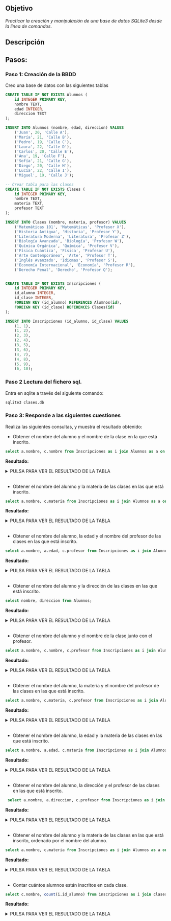 ## Objetivo

_Practicar la creación y manipulación de una base de datos SQLite3 desde la línea de comandos_.

## Descripción

## Pasos:

### Paso 1: Creación de la BBDD

Creo una base de datos con las siguientes tablas

```sql
CREATE TABLE IF NOT EXISTS Alumnos (
    id INTEGER PRIMARY KEY,
    nombre TEXT,
    edad INTEGER,
    direccion TEXT
);

INSERT INTO Alumnos (nombre, edad, direccion) VALUES
    ('Juan', 20, 'Calle A'),
    ('María', 21, 'Calle B'),
    ('Pedro', 19, 'Calle C'),
    ('Laura', 22, 'Calle D'),
    ('Carlos', 20, 'Calle E'),
    ('Ana', 19, 'Calle F'),
    ('Sofía', 21, 'Calle G'),
    ('Diego', 20, 'Calle H'),
    ('Lucía', 22, 'Calle I'),
    ('Miguel', 19, 'Calle J');

-- Crear tabla para las clases
CREATE TABLE IF NOT EXISTS Clases (
    id INTEGER PRIMARY KEY,
    nombre TEXT,
    materia TEXT,
    profesor TEXT
);

INSERT INTO Clases (nombre, materia, profesor) VALUES
    ('Matemáticas 101', 'Matemáticas', 'Profesor X'),
    ('Historia Antigua', 'Historia', 'Profesor Y'),
    ('Literatura Moderna', 'Literatura', 'Profesor Z'),
    ('Biología Avanzada', 'Biología', 'Profesor W'),
    ('Química Orgánica', 'Química', 'Profesor V'),
    ('Física Cuántica', 'Física', 'Profesor U'),
    ('Arte Contemporáneo', 'Arte', 'Profesor T'),
    ('Inglés Avanzado', 'Idiomas', 'Profesor S'),
    ('Economía Internacional', 'Economía', 'Profesor R'),
    ('Derecho Penal', 'Derecho', 'Profesor Q');


CREATE TABLE IF NOT EXISTS Inscripciones (
    id INTEGER PRIMARY KEY,
    id_alumno INTEGER,
    id_clase INTEGER,
    FOREIGN KEY (id_alumno) REFERENCES Alumnos(id),
    FOREIGN KEY (id_clase) REFERENCES Clases(id)
);

INSERT INTO Inscripciones (id_alumno, id_clase) VALUES
    (1, 1), 
    (1, 2), 
    (2, 3), 
    (2, 4), 
    (3, 5), 
    (3, 6), 
    (4, 7), 
    (4, 8), 
    (5, 9), 
    (6, 10); 
```
  
### Paso 2 Lectura del fichero sql.

Entra en sqlite a través del siguiente comando:

```sql
sqlite3 clases.db
``` 

### Paso 3: Responde a las siguientes cuestiones

Realiza las siguientes consultas, y muestra el resultado obtenido:

- Obtener el nombre del alumno y el nombre de la clase en la que está inscrito.


```sql
select a.nombre, c.nombre from Inscripciones as i join Alumnos as a on i.id_alumno = a.id join clases as c on i.id_clase = c.id;
```

**Resultado:**

<details>
<summary>PULSA PARA VER EL RESULTADO DE LA TABLA</summary>
</br>

    +--------+------------------------+
    | nombre |         nombre         |
    +--------+------------------------+
    | Juan   | Matemáticas 101        |
    | Juan   | Historia Antigua       |
    | María  | Literatura Moderna     |
    | María  | Biología Avanzada      |
    | Pedro  | Química Orgánica       |
    | Pedro  | Física Cuántica        |
    | Laura  | Arte Contemporáneo     |
    | Laura  | Inglés Avanzado        |
    | Carlos | Economía Internacional |
    | Ana    | Derecho Penal          |
    +--------+------------------------+

    
</br>
</details>
</br>

- Obtener el nombre del alumno y la materia de las clases en las que está inscrito.

```sql
select a.nombre, c.materia from Inscripciones as i join Alumnos as a on i.id_alumno = a.id join clases as c on i.id_clase = c.id;
```

**Resultado:**

<details>
<summary>PULSA PARA VER EL RESULTADO DE LA TABLA</summary>
</br>

    +--------+-------------+
    | nombre |   materia   |
    +--------+-------------+
    | Juan   | Matemáticas |
    | Juan   | Historia    |
    | María  | Literatura  |
    | María  | Biología    |
    | Pedro  | Química     |
    | Pedro  | Física      |
    | Laura  | Arte        |
    | Laura  | Idiomas     |
    | Carlos | Economía    |
    | Ana    | Derecho     |
    +--------+-------------+
    
</br>
</details>
</br>

- Obtener el nombre del alumno, la edad y el nombre del profesor de las clases en las que está inscrito.


```sql
select a.nombre, a.edad, c.profesor from Inscripciones as i join Alumnos as a on i.id_alumno = a.id join clases as c on i.id_clase = c.id;
```

**Resultado:**

<details>
<summary>PULSA PARA VER EL RESULTADO DE LA TABLA</summary>
</br>

    +--------+------+------------+
    | nombre | edad |  profesor  |
    +--------+------+------------+
    | Juan   | 20   | Profesor X |
    | Juan   | 20   | Profesor Y |
    | María  | 21   | Profesor Z |
    | María  | 21   | Profesor W |
    | Pedro  | 19   | Profesor V |
    | Pedro  | 19   | Profesor U |
    | Laura  | 22   | Profesor T |
    | Laura  | 22   | Profesor S |
    | Carlos | 20   | Profesor R |
    | Ana    | 19   | Profesor Q |
    +--------+------+------------+
    
</br>
</details>
</br>

- Obtener el nombre del alumno y la dirección de las clases en las que está inscrito.


```sql
select nombre, direccion from Alumnos;
```

**Resultado:**

<details>
<summary>PULSA PARA VER EL RESULTADO DE LA TABLA</summary>
</br>


    +--------+-----------+
    | nombre | direccion |
    +--------+-----------+
    | Juan   | Calle A   |
    | María  | Calle B   |
    | Pedro  | Calle C   |
    | Laura  | Calle D   |
    | Carlos | Calle E   |
    | Ana    | Calle F   |
    | Sofía  | Calle G   |
    | Diego  | Calle H   |
    | Lucía  | Calle I   |
    | Miguel | Calle J   |
    +--------+-----------+
        
</br>
</details>
</br>


- Obtener el nombre del alumno y el nombre de la clase junto con el profesor.

```sql
select a.nombre, c.nombre, c.profesor from Inscripciones as i join Alumnos as a on i.id_alumno = a.id join clases as c on i.id_clase = c.id;
```

**Resultado:**

<details>
<summary>PULSA PARA VER EL RESULTADO DE LA TABLA</summary>
</br>

    +--------+------------------------+------------+
    | nombre |         nombre         |  profesor  |
    +--------+------------------------+------------+
    | Juan   | Matemáticas 101        | Profesor X |
    | Juan   | Historia Antigua       | Profesor Y |
    | María  | Literatura Moderna     | Profesor Z |
    | María  | Biología Avanzada      | Profesor W |
    | Pedro  | Química Orgánica       | Profesor V |
    | Pedro  | Física Cuántica        | Profesor U |
    | Laura  | Arte Contemporáneo     | Profesor T |
    | Laura  | Inglés Avanzado        | Profesor S |
    | Carlos | Economía Internacional | Profesor R |
    | Ana    | Derecho Penal          | Profesor Q |
    +--------+------------------------+------------+

    
</br>
</details>
</br>


- Obtener el nombre del alumno, la materia y el nombre del profesor de las clases en las que está inscrito.

```sql
select a.nombre, c.materia, c.profesor from Inscripciones as i join Alumnos as a on i.id_alumno = a.id join clases as c on i.id_clase = c.id;
```

**Resultado:**

<details>
<summary>PULSA PARA VER EL RESULTADO DE LA TABLA</summary>
</br>

    +--------+-------------+------------+
    | nombre |   materia   |  profesor  |
    +--------+-------------+------------+
    | Juan   | Matemáticas | Profesor X |
    | Juan   | Historia    | Profesor Y |
    | María  | Literatura  | Profesor Z |
    | María  | Biología    | Profesor W |
    | Pedro  | Química     | Profesor V |
    | Pedro  | Física      | Profesor U |
    | Laura  | Arte        | Profesor T |
    | Laura  | Idiomas     | Profesor S |
    | Carlos | Economía    | Profesor R |
    | Ana    | Derecho     | Profesor Q |
    +--------+-------------+------------+
    
</br>
</details>
</br>


- Obtener el nombre del alumno, la edad y la materia de las clases en las que está inscrito.

```sql
select a.nombre, a.edad, c.materia from Inscripciones as i join Alumnos as a on i.id_alumno = a.id join clases as c on i.id_clase = c.id;
```

**Resultado:**

<details>
<summary>PULSA PARA VER EL RESULTADO DE LA TABLA</summary>
</br>


    +--------+------+-------------+
    | nombre | edad |   materia   |
    +--------+------+-------------+
    | Juan   | 20   | Matemáticas |
    | Juan   | 20   | Historia    |
    | María  | 21   | Literatura  |
    | María  | 21   | Biología    |
    | Pedro  | 19   | Química     |
    | Pedro  | 19   | Física      |
    | Laura  | 22   | Arte        |
    | Laura  | 22   | Idiomas     |
    | Carlos | 20   | Economía    |
    | Ana    | 19   | Derecho     |
    +--------+------+-------------+


    
</br>
</details>
</br>


- Obtener el nombre del alumno, la dirección y el profesor de las clases en las que está inscrito.

```sql
 select a.nombre, a.direccion, c.profesor from Inscripciones as i join Alumnos as a on i.id_alumno = a.id join clases as c on i.id_clase = c.id;
```

**Resultado:**

<details>
<summary>PULSA PARA VER EL RESULTADO DE LA TABLA</summary>
</br>

    +--------+-----------+------------+
    | nombre | direccion |  profesor  |
    +--------+-----------+------------+
    | Juan   | Calle A   | Profesor X |
    | Juan   | Calle A   | Profesor Y |
    | María  | Calle B   | Profesor Z |
    | María  | Calle B   | Profesor W |
    | Pedro  | Calle C   | Profesor V |
    | Pedro  | Calle C   | Profesor U |
    | Laura  | Calle D   | Profesor T |
    | Laura  | Calle D   | Profesor S |
    | Carlos | Calle E   | Profesor R |
    | Ana    | Calle F   | Profesor Q |
    +--------+-----------+------------+
    
</br>
</details>
</br>


- Obtener el nombre del alumno y la materia de las clases en las que está inscrito, ordenado por el nombre del alumno.

```sql
select a.nombre, c.materia from Inscripciones as i join Alumnos as a on i.id_alumno = a.id join clases as c on i.id_clase = c.id order by a.nombre;
```

**Resultado:**

<details>
<summary>PULSA PARA VER EL RESULTADO DE LA TABLA</summary>
</br>

    +--------+-------------+
    | nombre |   materia   |
    +--------+-------------+
    | Ana    | Derecho     |
    | Carlos | Economía    |
    | Juan   | Matemáticas |
    | Juan   | Historia    |
    | Laura  | Arte        |
    | Laura  | Idiomas     |
    | María  | Literatura  |
    | María  | Biología    |
    | Pedro  | Química     |
    | Pedro  | Física      |
    +--------+-------------+

    
</br>
</details>
</br>


- Contar cuántos alumnos están inscritos en cada clase.


```sql
select c.nombre, count(i.id_alumno) from inscripciones as i join clases as c on i.id_clase = c.id group by c.id order by i.id_alumno;
```

**Resultado:**

<details>
<summary>PULSA PARA VER EL RESULTADO DE LA TABLA</summary>
</br>

    +------------------------+--------------------+
    |         nombre         | count(i.id_alumno) |
    +------------------------+--------------------+
    | Matemáticas 101        | 1                  |
    | Historia Antigua       | 1                  |
    | Literatura Moderna     | 1                  |
    | Biología Avanzada      | 1                  |
    | Química Orgánica       | 1                  |
    | Física Cuántica        | 1                  |
    | Arte Contemporáneo     | 1                  |
    | Inglés Avanzado        | 1                  |
    | Economía Internacional | 1                  |
    | Derecho Penal          | 1                  |
    +------------------------+--------------------+

</br>
</details>
</br>





</div>